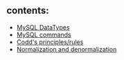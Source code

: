 ## contents:
- [MySQL DataTypes](https://github.com/amitkumarsaw/mysql/tree/master/mysql_datatypes)
- [MySQL commands](https://github.com/amitkumarsaw/mysql/tree/master/mysql_commands)
- [Codd's principles/rules](https://github.com/amitkumarsaw/mysql/tree/master/codd_principles)
- [Normalization and denormalization](https://github.com/amitkumarsaw/mysql/tree/master/normalization_denormalization)
